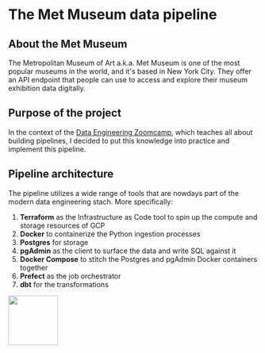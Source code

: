 # The Met Museum data pipeline

## About the Met Museum
The Metropolitan Museum of Art a.k.a. Met Museum is one of the most popular museums in the world, and it's based in New York City. They offer an API endpoint that people can use to access and explore their museum exhibition data digitally. 

## Purpose of the project
In the context of the [Data Engineering Zoomcamp](https://datatalks.club/), which teaches all about building pipelines, I decided to put this knowledge into practice and implement this pipeline. 

## Pipeline architecture
The pipeline utilizes a wide range of tools that are nowdays part of the modern data engineering stach. More specifically:
1. **Terraform** as the Infrastructure as Code tool to spin up the compute and storage resources of GCP
2. **Docker** to containerize the Python ingestion processes
3. **Postgres** for storage
4. **pgAdmin** as the client to surface the data and write SQL against it
5. **Docker Compose** to stitch the Postgres and pgAdmin Docker containers together
6. **Prefect** as the job orchestrator
7. **dbt** for the transformations

<img src="https://github.githubassets.com/images/pipeline_architecture.png" width="100">
